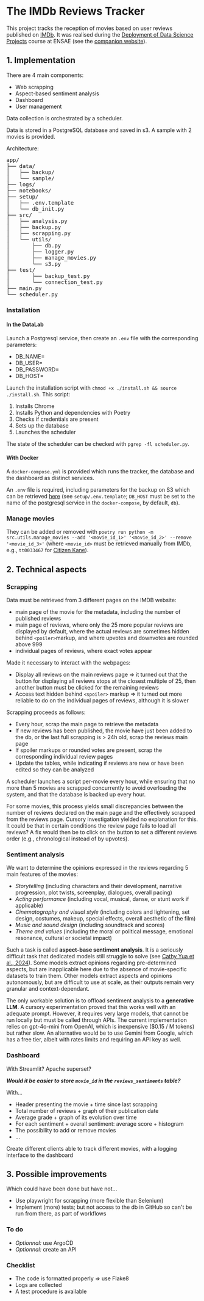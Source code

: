 # The IMDb Reviews Tracker
This project tracks the reception of movies based on user reviews published on [IMDb](https://www.imdb.com). It was realised during the [Deployment of Data Science Projects](https://www.ensae.fr/courses/6052-mise-en-production-des-projets-de-data-science) course at ENSAE (see the [companion website](https://ensae-reproductibilite.github.io/website/)).

## 1. Implementation
There are 4 main components:
- Web scrapping
- Aspect-based sentiment analysis
- Dashboard
- User management

Data collection is orchestrated by a scheduler.

Data is stored in a PostgreSQL database and saved in s3. A sample with 2 movies is provided.

Architecture:
<pre>
app/
├── data/
│   ├── backup/
│   └── sample/
├── logs/
├── notebooks/
├── setup/
│   ├── .env.template
│   └── db_init.py
├── src/
│   ├── analysis.py
│   ├── backup.py    
│   ├── scrapping.py
│   └── utils/
│       ├── db.py
│       ├── logger.py
│       ├── manage_movies.py
│       └── s3.py
├── test/
│       ├── backup_test.py
│       └── connection_test.py
├── main.py
└── scheduler.py</pre>

### Installation
#### In the DataLab
Launch a Postgresql service, then create an `.env` file with the corresponding parameters:
- DB_NAME=
- DB_USER=
- DB_PASSWORD=
- DB_HOST=

Launch the installation script with `chmod +x ./install.sh && source ./install.sh`. This script:
1. Installs Chrome
2. Installs Python and dependencies with Poetry
3. Checks if credentials are present
4. Sets up the database
5. Launches the scheduler

The state of the scheduler can be checked with `pgrep -fl scheduler.py`.

#### With Docker
A `docker-compose.yml` is provided which runs the tracker, the database and the dashboard as distinct services.

An `.env` file is required, including parameters for the backup on S3 which can be retrieved [here](https://datalab.sspcloud.fr/account/storage) (see `setup/.env.template`; `DB_HOST` must be set to the name of the postgresql service in the `docker-compose`, by default, `db`).

### Manage movies
They can be added or removed with `poetry run python -m src.utils.manage_movies --add '<movie_id_1>' '<movie_id_2>' --remove '<movie_id_3>'` (where `<movie_id>` must be retrieved manually from IMDb, e.g., `tt0033467` for [Citizen Kane](https://www.imdb.com/title/tt0033467/?ref_=fn_all_ttl_1)).

## 2. Technical aspects

### Scrapping
Data must be retrieved from 3 different pages on the IMDB website: 
- main page of the movie for the metadata, including the number of published reviews
- main page of reviews, where only the 25 more popular reviews are displayed by default, where the actual reviews are sometimes hidden behind `<poiler>`markup, and where upvotes and downvotes are rounded above 999
- individual pages of reviews, where exact votes appear

Made it necessary to interact with the webpages:
- Display all reviews on the main reviews page => it turned out that the button for displaying all reviews stops at the closest multiple of 25, then another button must be clicked for the remaining reviews
- Access text hidden behind `<spoiler>` markup => it turned out more reliable to do on the individual pages of reviews, although it is slower

Scrapping proceeds as follows:
- Every hour, scrap the main page to retrieve the metadata
- If new reviews has been published, the movie have just been added to the db, or the last full scrapping is > 24h old, scrap the reviews main page
- If spoiler markups or rounded votes are present, scrap the corresponding individual review pages
- Update the tables, while indicating if reviews are new or have been edited so they can be analyzed

A scheduler launches a script per-movie every hour, while ensuring that no more than 5 movies are scrapped concurrently to avoid overloading the system, and that the database is backed up every hour.

For some movies, this process yields small discrepancies between the number of reviews declared on the main page and the effectively scrapped from the reviews page. Cursory investigation yielded no explanation for this. It could be that in certain conditions the review page fails to load all reviews? A fix would then be to click on the button to set a different reviews order (e.g., chronological instead of by upvotes).

### Sentiment analysis
We want to determine the opinions expressed in the reviews regarding 5 main features of the movies:
- *Storytelling* (including characters and their development, narrative progression, plot twists, screenplay, dialogues, overall pacing)
- *Acting performance* (including vocal, musical, danse, or stunt work if applicable)
- *Cinematography and visual style* (including colors and lightening, set design, costumes, makeup, special effects, overall aesthetic of the film)
- *Music and sound design* (including soundtrack and scores)
- *Theme and values* (including the moral or political message, emotional resonance, cultural or societal impact)

Such a task is called **aspect-base sentiment analysis**. It is a seriously difficult task that dedicated models still struggle to solve (see [Cathy Yua et al., 2024](https://arxiv.org/abs/2311.10777)). Some models extract opinions regarding pre-determined aspects, but are inapplicable here due to the absence of movie-specific datasets to train them. Other models extract aspects and opinions autonomously, but are difficult to use at scale, as their outputs remain very granular and context-dependant.

The only workable solution is to offload sentiment analysis to a **generative LLM**. A cursory experimentation proved that this works well with an adequate prompt. However, it requires very large models, that cannot be run locally but must be called through APIs. The current implementation relies on gpt-4o-mini from OpenAI, which is inexpensive ($0.15 / M tokens) but rather slow. An alternative would be to use Gemini from Google, which has a free tier, albeit with rates limits and requiring an API key as well.

### Dashboard
With Streamlit? Apache superset?

***Would it be easier to store `movie_id` in the `reviews_sentiments` table?***

With...
- Header presenting the movie + time since last scrapping
- Total number of reviews + graph of their publication date
- Average grade + graph of its evolution over time
- For each sentiment + overall sentiment: average score + histogram
- The possibility to add or remove movies
- ...

Create different clients able to track different movies, with a logging interface to the dashboard

## 3. Possible improvements
Which could have been done but have not...
- Use playwright for scrapping (more flexible than Selenium)
- Implement (more) tests; but not access to the db in GitHub so can't be run from there, as part of workflows

### To do
- *Optionnal:* use ArgoCD
- *Optionnal:* create an API

### Checklist
- The code is formatted properly => use Flake8
- Logs are collected
- A test procedure is available